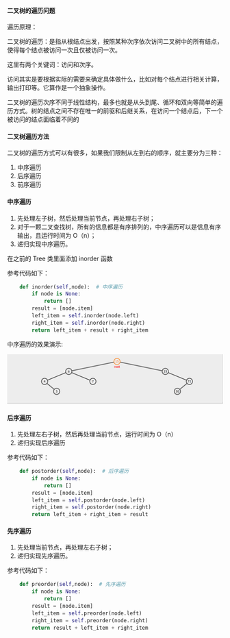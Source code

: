 #### 二叉树的遍历问题



遍历原理：

二叉树的遍历：是指从根结点出发，按照某种次序依次访问二叉树中的所有结点，使得每个结点被访问一次且仅被访问一次。

这里有两个关键词：访问和次序。

访问其实是要根据实际的需要来确定具体做什么，比如对每个结点进行相关计算，输出打印等。它算作是一个抽象操作。

二叉树的遍历次序不同于线性结构，最多也就是从头到尾、循环和双向等简单的遍历方式。树的结点之间不存在唯一的前驱和后继关系，在访问一个结点后，下一个被访问的结点面临着不同的



#### 二叉树遍历方法



二叉树的遍历方式可以有很多，如果我们限制从左到右的顺序，就主要分为三种：

1. 中序遍历
2. 后序遍历
3. 前序遍历



#### 中序遍历

1. 先处理左子树，然后处理当前节点，再处理右子树；
2. 对于一颗二叉查找树，所有的信息都是有序排列的，中序遍历可以是信息有序输出，且运行时间为 O（n）；
3. 递归实现中序遍历。

在之前的 Tree 类里面添加 inorder 函数

参考代码如下：

```python
    def inorder(self,node):  # 中序遍历
        if node is None:
            return []
        result = [node.item]
        left_item = self.inorder(node.left)
        right_item = self.inorder(node.right)
        return left_item + result + right_item
```

中序遍历的效果演示:

![inorder](2.4_二叉树的遍历.assets/document-uid890547labid10283timestamp1552295374631.png)





#### 后序遍历



1. 先处理左右子树，然后再处理当前节点，运行时间为 O（n）
2. 递归实现后序遍历

参考代码如下：

```python
    def postorder(self,node):  # 后序遍历
        if node is None:
            return []
        result = [node.item]
        left_item = self.postorder(node.left)
        right_item = self.postorder(node.right)
        return left_item + right_item + result
```

#### 先序遍历



1. 先处理当前节点，再处理左右子树；
2. 递归实现先序遍历。

参考代码如下：

```python
    def preorder(self,node):  # 先序遍历
        if node is None:
            return []
        result = [node.item]
        left_item = self.preorder(node.left)
        right_item = self.preorder(node.right)
        return result + left_item + right_item
```